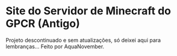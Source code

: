 # Site do Servidor de Minecraft do GPCR (Antigo)
Projeto descontinuado e sem atualizações, só deixei aqui para lembranças...
Feito por AquaNovember.
